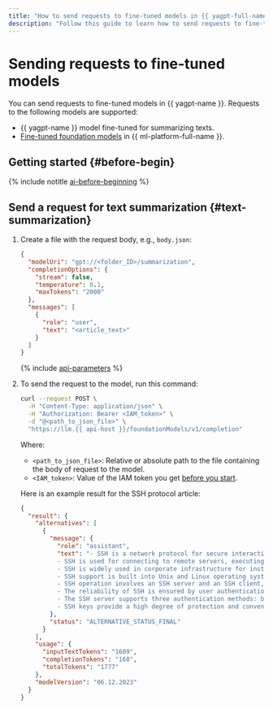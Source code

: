 ```yaml
---
title: "How to send requests to fine-tuned models in {{ yagpt-full-name }}"
description: "Follow this guide to learn how to send requests to fine-tuned models."
---
```


# Sending requests to fine-tuned models

You can send requests to fine-tuned models in {{ yagpt-name }}. Requests to the following models are supported:

* {{ yagpt-name }} model fine-tuned for summarizing texts.
* [Fine-tuned foundation models](../../../datasphere/concepts/models/tuned-models.md) in {{ ml-platform-full-name }}.

## Getting started {#before-begin}

{% include notitle [ai-before-beginning](../../../_includes/foundation-models/yandexgpt/ai-before-beginning.md) %}

## Send a request for text summarization {#text-summarization}

1. Create a file with the request body, e.g., `body.json`:

   ```json
   {
     "modelUri": "gpt://<folder_ID>/summarization",
     "completionOptions": {
       "stream": false,
       "temperature": 0.1,
       "maxTokens": "2000"
     },
     "messages": [
       {
         "role": "user",
         "text": "<article_text>"
       }
     ]
   }
   ```

   {% include [api-parameters](../../../_includes/foundation-models/yandexgpt/api-parameters.md) %}

1. To send the request to the model, run this command:

   ```bash
   curl --request POST \
     -H "Content-Type: application/json" \
     -H "Authorization: Bearer <IAM_token>" \
     -d "@<path_to_json_file>" \
     "https://llm.{{ api-host }}/foundationModels/v1/completion"
   ```

   Where:

   * `<path_to_json_file>`: Relative or absolute path to the file containing the body of request to the model.
   * `<IAM_token>`: Value of the IAM token you get [before you start](#before-begin).

   Here is an example result for the SSH protocol article:

   ```json
   {
     "result": {
       "alternatives": [
         {
           "message": {
             "role": "assistant",
             "text": "- SSH is a network protocol for secure interaction between computers.\n
             - SSH is used for connecting to remote servers, executing commands, copying and editing files.\n
             - SSH is widely used in corporate infrastructure for installing updates and managing business-critical systems.\n
             - SSH support is built into Unix and Linux operating systems, as well as in Windows with free SSH clients.\n
             - SSH operation involves an SSH server and an SSH client, which establish a secure connection for transmitting encrypted data.\n
             - The reliability of SSH is ensured by user authentication and processing of transmitted data.\n
             - The SSH server supports three authentication methods: by IP address, by login/password, and by key.\n
             - SSH keys provide a high degree of protection and convenience for use in scripts to automate routine operations."
           },
           "status": "ALTERNATIVE_STATUS_FINAL"
         }
       ],
       "usage": {
         "inputTextTokens": "1609",
         "completionTokens": "168",
         "totalTokens": "1777"
       },
       "modelVersion": "06.12.2023"
     }
   }
   ```

